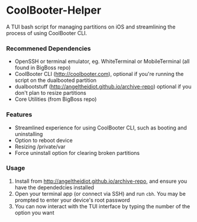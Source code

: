 # CoolBooter-Helper
A TUI bash script for managing partitions on iOS and streamlining the process of using CoolBooter CLI.

### Recommened Dependencies

- OpenSSH or terminal emulator, eg. WhiteTerminal or MobileTerminal (all found in BigBoss repo)
- CoolBooter CLI (http://coolbooter.com), optional if you're running the script on the dualbooted partition
- dualbootstuff (http://angeltheidiot.github.io/archive-repo) optional if you don't plan to resize partitions
- Core Utilities (from BigBoss repo)

### Features

- Streamlined experience for using CoolBooter CLI, such as booting and uninstalling
- Option to reboot device
- Resizing /private/var
- Force uninstall option for clearing broken partitions

### Usage

1. Install from http://angeltheidiot.github.io/archive-repo, and ensure you have the dependedcies installed
2. Open your terminal app (or connect via SSH) and run `cbh`. You may be prompted to enter your device's root password
3. You can now interact with the TUI interface by typing the number of the option you want
